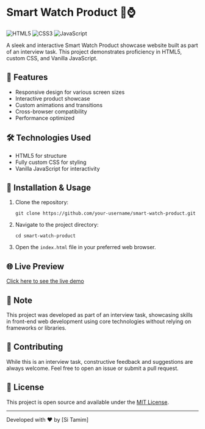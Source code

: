 # Smart Watch Product 🌟⌚

![HTML5](https://img.shields.io/badge/html5-%23E34F26.svg?style=for-the-badge&logo=html5&logoColor=white)
![CSS3](https://img.shields.io/badge/css3-%231572B6.svg?style=for-the-badge&logo=css3&logoColor=white)
![JavaScript](https://img.shields.io/badge/javascript-%23323330.svg?style=for-the-badge&logo=javascript&logoColor=%23F7DF1E)

A sleek and interactive Smart Watch Product showcase website built as part of an interview task. This project demonstrates proficiency in HTML5, custom CSS, and Vanilla JavaScript.

## 🚀 Features

- Responsive design for various screen sizes
- Interactive product showcase
- Custom animations and transitions
- Cross-browser compatibility
- Performance optimized

## 🛠️ Technologies Used

- HTML5 for structure
- Fully custom CSS for styling
- Vanilla JavaScript for interactivity

## 🔧 Installation & Usage

1. Clone the repository:
   ```
   git clone https://github.com/your-username/smart-watch-product.git
   ```

2. Navigate to the project directory:
   ```
   cd smart-watch-product
   ```

3. Open the `index.html` file in your preferred web browser.

## 🌐 Live Preview

[Click here to see the live demo](#) <!-- Replace # with your actual live preview link -->

## 📝 Note

This project was developed as part of an interview task, showcasing skills in front-end web development using core technologies without relying on frameworks or libraries.

## 🤝 Contributing

While this is an interview task, constructive feedback and suggestions are always welcome. Feel free to open an issue or submit a pull request.

## 📄 License

This project is open source and available under the [MIT License](LICENSE).

---

Developed with ❤️ by [Si Tamim]